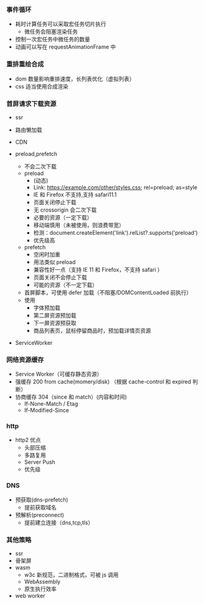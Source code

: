 ### 事件循环

- 耗时计算任务可以采取宏任务切片执行
  - 微任务会阻塞渲染任务
- 控制一次宏任务中微任务的数量
- 动画可以写在 requestAnimationFrame 中

### 重排重绘合成

- dom 数量影响重排速度，长列表优化（虚拟列表）
- css 适当使用合成渲染

### 首屏请求下载资源

- ssr
- 路由懒加载
- CDN
- preload,prefetch

  - 不会二次下载
  - preload
    - <link rel="preload" href="/path/to/style.css" as="style">(动态)
    - Link: <https://example.com/other/styles.css>; rel=preload; as=style
    - IE 和 Firefox 不支持,支持 safari11.1
    - 页面关闭停止下载
    - 无 crossorigin 会二次下载
    - 必要的资源（一定下载）
    - 移动端慎用（未被使用，则浪费带宽）
    - 检测：document.createElement('link').relList?.supports('preload')
    - 优先级高
  - prefetch
    - 空闲时加重
    - 用法类似 preload
    - 兼容性好一点（支持 IE 11 和 Firefox，不支持 safari ）
    - 页面关闭不会停止下载
    - 可能的资源（不一定下载）
  - 首屏脚本，可使用 defer 加载（不阻塞/DOMContentLoaded 前执行）
  - 使用
    - 字体预加载
    - 第二屏资源预加载
    - 下一屏资源预获取
    - 商品列表页，鼠标停留商品时，预加载详情页资源

- ServiceWorker

### 网络资源缓存

- Service Worker（可缓存静态资源）
- 强缓存 200 from cache(momery/disk) （根据 cache-control 和 expired 判断）
- 协商缓存 304（since 和 match）(内容和时间)
  - If-None-Match / Etag
  - If-Modified-Since

### http

- http2 优点
  - 头部压缩
  - 多路复用
  - Server Push
  - 优先级

### DNS

- 预获取(dns-prefetch)
  - 提前获取域名
- 预解析(preconnect)
  - 提前建立连接（dns,tcp,tls）

### 其他策略

- ssr
- 骨架屏
- wasm
  - w3c 新规范，二进制格式，可被 js 调用
  - WebAssembly
  - 原生执行效率
- web worker
